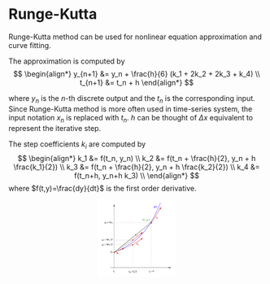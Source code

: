 # Runge-Kutta

Runge-Kutta method can be used for nonlinear equation approximation and curve fitting.

The approximation is computed by
$$
\begin{align*}
    y_{n+1} &= y_n + \frac{h}{6} (k_1 + 2k_2 + 2k_3 + k_4) \\
    t_{n+1} &= t_n + h
\end{align*}
$$

where $y_{n}$ is the $n$-th discrete output and the $t_{n}$ is the corresponding input.
Since Runge-Kutta method is more often used in time-series system, the input notation $x_{n}$ is replaced with $t_{n}$.
$h$ can be thought of $\Delta x$ equivalent to represent the iterative step.

The step coefficients $k_i$ are computed by
$$
\begin{align*}
    k_1 &= f(t_n, y_n) \\
    k_2 &= f(t_n + \frac{h}{2}, y_n + h \frac{k_1}{2}) \\
    k_3 &= f(t_n + \frac{h}{2}, y_n + h \frac{k_2}{2}) \\
    k_4 &= f(t_n+h, y_n+h k_3) \\
\end{align*}
$$
where $f(t,y)=\frac{dy}{dt}$ is the first order derivative.

<div style="display: flex; justify-content: center;">
      <img src="imgs/runge_kutta.png" width="30%" height="30%" alt="runge_kutta" />
</div>
</br>
